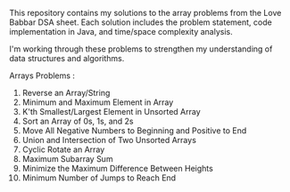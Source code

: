 This repository contains my solutions to the array problems from the Love Babbar DSA sheet. Each solution includes the problem statement, code implementation in Java, and time/space complexity analysis. 

I'm working through these problems to strengthen my understanding of data structures and algorithms.

Arrays Problems :
  1. Reverse an Array/String
  2. Minimum and Maximum Element in Array
  3. K'th Smallest/Largest Element in Unsorted Array
  4. Sort an Array of 0s, 1s, and 2s
  5. Move All Negative Numbers to Beginning and Positive to End
  6. Union and Intersection of Two Unsorted Arrays
  7. Cyclic Rotate an Array
  8. Maximum Subarray Sum
  9. Minimize the Maximum Difference Between Heights
  10. Minimum Number of Jumps to Reach End

